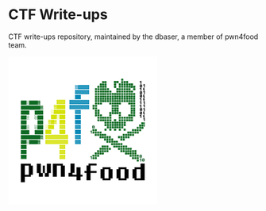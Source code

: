 # CTF Write-ups

CTF write-ups repository, maintained by the dbaser, a member of pwn4food team.

![logo](https://github.com/dbaser/CTF-Write-ups/blob/master/p4f.png)